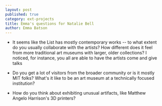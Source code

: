 ```yaml
---
layout: post
published: true
category: ext-projects
title: Emma's questions for Natalie Bell
author: Emma Batson
---
```

- It seems like the List has mostly contemporary works -- to what extent do you usually collaborate with the artists? How different does it feel from more traditional art museums with larger, older collections? I noticed, for instance, you all are able to have the artists come and give talks

- Do you get a lot of visitors from the broader community or is it mostly MIT folks? What's it like to be an art museum at a technically focused institution?

- How do you think about exhibiting unusual artifacts, like Matthew Angelo Harrison's 3D printers?